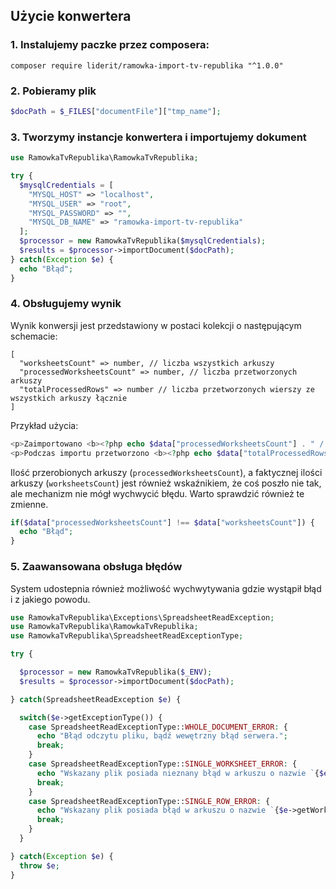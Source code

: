 ## Użycie konwertera

### 1. Instalujemy paczke przez composera:
```text
composer require liderit/ramowka-import-tv-republika "^1.0.0"
```

### 2. Pobieramy plik

```php
$docPath = $_FILES["documentFile"]["tmp_name"];
```

### 3. Tworzymy instancje konwertera i importujemy dokument

```php
use RamowkaTvRepublika\RamowkaTvRepublika;

try {
  $mysqlCredentials = [
    "MYSQL_HOST" => "localhost",
    "MYSQL_USER" => "root",
    "MYSQL_PASSWORD" => "",
    "MYSQL_DB_NAME" => "ramowka-import-tv-republika"
  ];
  $processor = new RamowkaTvRepublika($mysqlCredentials);
  $results = $processor->importDocument($docPath);
} catch(Exception $e) {
  echo "Błąd";
}
```

### 4. Obsługujemy wynik

Wynik konwersji jest przedstawiony w postaci kolekcji o następującym schemacie:

```text
[
  "worksheetsCount" => number, // liczba wszystkich arkuszy
  "processedWorksheetsCount" => number, // liczba przetworzonych arkuszy
  "totalProcessedRows" => number // liczba przetworzonych wierszy ze wszystkich arkuszy łącznie
]
```

Przykład użycia:

```php
<p>Zaimportowano <b><?php echo $data["processedWorksheetsCount"] . " / " . $data["worksheetsCount"] ?></b> arkuszy.</p>
<p>Podczas importu przetworzono <b><?php echo $data["totalProcessedRows"] ?></b> wierszy.</p>
```

Ilość przerobionych arkuszy (`processedWorksheetsCount`), a faktycznej ilości arkuszy (`worksheetsCount`) jest również wskaźnikiem, że coś poszło nie tak,
ale mechanizm nie mógł wychwycić błędu. Warto sprawdzić również te zmienne.

```php
if($data["processedWorksheetsCount"] !== $data["worksheetsCount"]) {
  echo "Błąd";
}
```

### 5. Zaawansowana obsługa błędów

System udostepnia również możliwość wychwytywania gdzie wystąpił błąd i z jakiego powodu.

```php
use RamowkaTvRepublika\Exceptions\SpreadsheetReadException;
use RamowkaTvRepublika\RamowkaTvRepublika;
use RamowkaTvRepublika\SpreadsheetReadExceptionType;

try {

  $processor = new RamowkaTvRepublika($_ENV);
  $results = $processor->importDocument($docPath);

} catch(SpreadsheetReadException $e) {

  switch($e->getExceptionType()) {
    case SpreadsheetReadExceptionType::WHOLE_DOCUMENT_ERROR: {
      echo "Błąd odczytu pliku, bądź wewętrzny błąd serwera.";
      break;
    }
    case SpreadsheetReadExceptionType::SINGLE_WORKSHEET_ERROR: {
      echo "Wskazany plik posiada nieznany błąd w arkuszu o nazwie `{$e->getWorksheetName()}`.";
      break;
    }
    case SpreadsheetReadExceptionType::SINGLE_ROW_ERROR: {
      echo "Wskazany plik posiada błąd w arkuszu o nazwie `{$e->getWorksheetName()}` w wierszu o numerze `{$e->getRow()}`.";
      break;
    }
  }

} catch(Exception $e) {
  throw $e;
}
```

